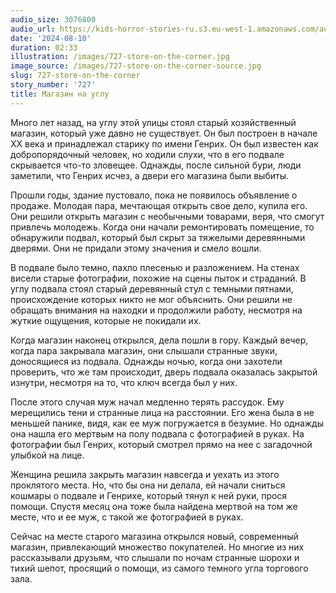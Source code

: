 ```yaml
---
audio_size: 3076800
audio_url: https://kids-horror-stories-ru.s3.eu-west-1.amazonaws.com/audio/727-store-on-the-corner.mp3
date: '2024-08-10'
duration: 02:33
illustration: /images/727-store-on-the-corner.jpg
image_source: /images/727-store-on-the-corner-source.jpg
slug: 727-store-on-the-corner
story_number: '727'
title: Магазин на углу
---
```


Много лет назад, на углу этой улицы стоял старый хозяйственный магазин, который уже давно не существует. Он был построен в начале XX века и принадлежал старику по имени Генрих. Он был известен как добропорядочный человек, но ходили слухи, что в его подвале скрывается что-то зловещее. Однажды, после сильной бури, люди заметили, что Генрих исчез, а двери его магазина были выбиты.

Прошли годы, здание пустовало, пока не появилось объявление о продаже. Молодая пара, мечтающая открыть свое дело, купила его. Они решили открыть магазин с необычными товарами, веря, что смогут привлечь молодежь. Когда они начали ремонтировать помещение, то обнаружили подвал, который был скрыт за тяжелыми деревянными дверями. Они не придали этому значения и смело вошли.

В подвале было темно, пахло плесенью и разложением. На стенах висели старые фотографии, похожие на сцены пыток и страданий. В углу подвала стоял старый деревянный стул с темными пятнами, происхождение которых никто не мог объяснить. Они решили не обращать внимания на находки и продолжили работу, несмотря на жуткие ощущения, которые не покидали их.

Когда магазин наконец открылся, дела пошли в гору. Каждый вечер, когда пара закрывала магазин, они слышали странные звуки, доносящиеся из подвала. Однажды ночью, когда они захотели проверить, что же там происходит, дверь подвала оказалась закрытой изнутри, несмотря на то, что ключ всегда был у них.

После этого случая муж начал медленно терять рассудок. Ему мерещились тени и странные лица на расстоянии. Его жена была в не меньшей панике, видя, как ее муж погружается в безумие. Но однажды она нашла его мертвым на полу подвала с фотографией в руках. На фотографии был Генрих, который смотрел прямо на нее с загадочной улыбкой на лице.

Женщина решила закрыть магазин навсегда и уехать из этого проклятого места. Но, что бы она ни делала, ей начали сниться кошмары о подвале и Генрихе, который тянул к ней руки, прося помощи. Спустя месяц она тоже была найдена мертвой на том же месте, что и ее муж, с такой же фотографией в руках.

Сейчас на месте старого магазина открылся новый, современный магазин, привлекающий множество покупателей. Но многие из них рассказывали друзьям, что слышали по ночам странные шорохи и тихий шепот, просящий о помощи, из самого темного угла торгового зала.